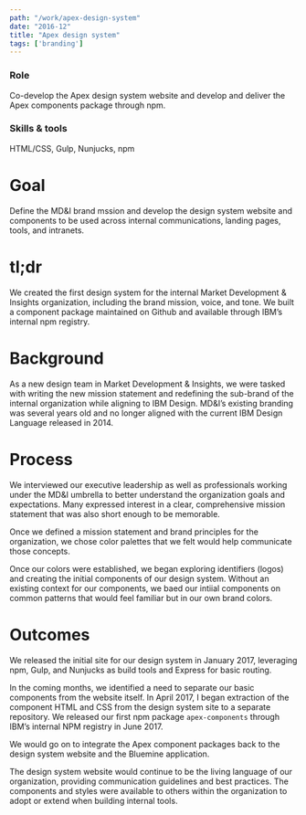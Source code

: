```yaml
---
path: "/work/apex-design-system"
date: "2016-12"
title: "Apex design system"
tags: ['branding']
---
```


### Role
Co-develop the Apex design system website and develop and deliver the Apex components package through npm.

### Skills & tools
HTML/CSS, Gulp, Nunjucks, npm

# Goal
Define the MD&I brand mssion and develop the design system website and components to be used across internal communications, landing pages, tools, and intranets.

# tl;dr
We created the first design system for the internal Market Development & Insights organization, including the brand mission, voice, and tone. We built a component package maintained on Github and available through IBM’s internal npm registry.

# Background
As a new design team in Market Development & Insights, we were tasked with writing the new mission statement and redefining the sub-brand of the internal organization while aligning to IBM Design. MD&I’s existing branding was several years old and no longer aligned with the current IBM Design Language released in 2014. <!-- The dated branding also felt inconsistent with MD&I’s role in keeping up with the latest market information. -->

# Process
We interviewed our executive leadership as well as professionals working under the MD&I umbrella to better understand the organization goals and expectations. Many expressed interest in a clear, comprehensive mission statement that was also short enough to be memorable.

Once we defined a mission statement and brand principles for the organization, we chose color palettes that we felt would help communicate those concepts.

Once our colors were established, we began exploring identifiers (logos) and creating the initial components of our design system. Without an existing context for our components, we baed our intiial components on common patterns that would feel familiar but in our own brand colors.

# Outcomes
We released the initial site for our design system in January 2017, leveraging npm, Gulp, and Nunjucks as build tools and Express for basic routing.

In the coming months, we identified a need to separate our basic components from the website itself. In April 2017, I began extraction of the component HTML and CSS from the design system site to a separate repository. We released our first npm package `apex-components` through IBM’s internal NPM registry in June 2017.

We would go on to integrate the Apex component packages back to the design system website and the Bluemine application.

The design system website would continue to be the living language of our organization, providing communication guidelines and best practices. The components and styles were available to others within the organization to adopt or extend when building internal tools.